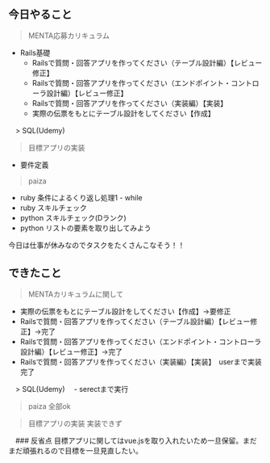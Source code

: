 ## 今日やること

> MENTA応募カリキュラム
- Rails基礎
  - Railsで質問・回答アプリを作ってください（テーブル設計編）【レビュー修正】
  - Railsで質問・回答アプリを作ってください（エンドポイント・コントローラ設計編）【レビュー修正】
  - Railsで質問・回答アプリを作ってください（実装編）【実装】
  - 実際の伝票をもとにテーブル設計をしてください【作成】
  
　> SQL(Udemy)


> 目標アプリの実装
- 要件定義

> paiza
- ruby 条件によるくり返し処理1 - while 
- ruby スキルチェック
- python スキルチェック(Dランク)
- python リストの要素を取り出してみよう 

今日は仕事が休みなのでタスクをたくさんこなそう！！

## できたこと
> MENTAカリキュラムに関して
- 実際の伝票をもとにテーブル設計をしてください【作成】→要修正
- Railsで質問・回答アプリを作ってください（テーブル設計編）【レビュー修正】→完了
- Railsで質問・回答アプリを作ってください（エンドポイント・コントローラ設計編）【レビュー修正】→完了
- Railsで質問・回答アプリを作ってください（実装編）【実装】　userまで実装完了

　> SQL(Udemy)
　- serectまで実行

> paiza
全部ok

> 目標アプリの実装
実装できず

　### 反省点
 目標アプリに関してはvue.jsを取り入れたいため一旦保留。まだまだ頑張れるので目標を一旦見直したい。



